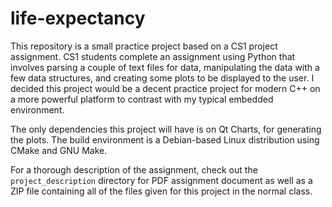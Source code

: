 # life-expectancy
This repository is a small practice project based on a CS1 project assignment. CS1 students complete an assignment using Python that involves parsing a couple of text files for data, manipulating the data with a few data structures, and creating some plots to be displayed to the user.
I decided this project would be a decent practice project for modern C++ on a more powerful platform to contrast with my typical embedded environment.

The only dependencies this project will have is on Qt Charts, for generating the plots. The build environment is a Debian-based Linux distribution using CMake and GNU Make.

For a thorough description of the assignment, check out the `project_description` directory for PDF assignment document as well as a ZIP file containing all of the files given for this project in the normal class.